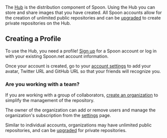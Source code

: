 The [Hub](/hub) is the distribution component of Spoon. Using the Hub you can store and share images that you have created. All Spoon accounts allow for the creation of unlimited public repositories and can be [upgraded](/pricing) to create private repositories on the Hub.

## Creating a Profile

To use the Hub, you need a profile! [Sign up](http://turbo.net/sso/spoon.net/register) for a Spoon account or log in with your existing Spoon.net account information.

Once your account is created, go to your [account settings](/account) to add your avatar, Twitter URL and GitHub URL so that your friends will recognize you.

### Are you working with a team?

If you are working with a group of collaborators, [create an organization](/pricing#organization) to simplify the management of the repository.

The owner of the organization can add or remove users and manage the organization's subscription from the [settings](/hub) page.

Similar to individual accounts, organizations may have unlimited public repositories, and can be [upgraded](/pricing#organization) for private repositories.